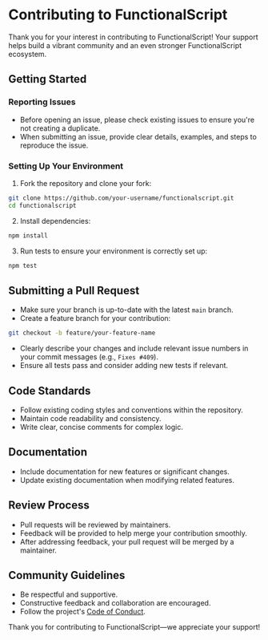 # Contributing to FunctionalScript

Thank you for your interest in contributing to FunctionalScript! Your support helps build a vibrant community and an even stronger FunctionalScript ecosystem.

## Getting Started

### Reporting Issues

- Before opening an issue, please check existing issues to ensure you're not creating a duplicate.
- When submitting an issue, provide clear details, examples, and steps to reproduce the issue.

### Setting Up Your Environment

1. Fork the repository and clone your fork:

```bash
git clone https://github.com/your-username/functionalscript.git
cd functionalscript
```

2. Install dependencies:

```bash
npm install
```

3. Run tests to ensure your environment is correctly set up:

```bash
npm test
```

## Submitting a Pull Request

- Make sure your branch is up-to-date with the latest `main` branch.
- Create a feature branch for your contribution:

```bash
git checkout -b feature/your-feature-name
```

- Clearly describe your changes and include relevant issue numbers in your commit messages (e.g., `Fixes #409`).
- Ensure all tests pass and consider adding new tests if relevant.

## Code Standards

- Follow existing coding styles and conventions within the repository.
- Maintain code readability and consistency.
- Write clear, concise comments for complex logic.

## Documentation

- Include documentation for new features or significant changes.
- Update existing documentation when modifying related features.

## Review Process

- Pull requests will be reviewed by maintainers.
- Feedback will be provided to help merge your contribution smoothly.
- After addressing feedback, your pull request will be merged by a maintainer.

## Community Guidelines

- Be respectful and supportive.
- Constructive feedback and collaboration are encouraged.
- Follow the project's [Code of Conduct](CODE_OF_CONDUCT.md).

Thank you for contributing to FunctionalScript—we appreciate your support!
